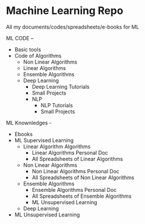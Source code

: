 # Machine Learning Repo
All my documents/codes/spreadsheets/e-books for ML

ML CODE – 
- Basic tools
- Code of Algorithms
	- Non Linear Algorithms
	- Linear Algorithms
	- Ensemble Algorithms
	- Deep Learning
		- Deep Learning Tutorials
		- Small Projects
		- NLP
			- NLP Tutorials
			- Small Projects
		
ML Knownledges -
- Ebooks
- ML Supervised Learning
	- Linear Algorithm Algorithms
		- Linear Algorithms Personal Doc
		- All Spreadsheets of Linear Algorithms
	- Non Linear Algorithms
		- Non Linear Algorithms Personal Doc
		- All Spreadsheets of Non Linear Algorithms
	- Ensemble Algorithms
		- Ensemble Algorithms Personal Doc
		- All Spreadsheets of Ensemble Algorithms				
		- ML Unsupervised Learning
	- Deep Learning
- ML Unsupervised Learning

